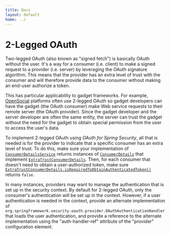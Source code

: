 ```yaml
---
title: Docs
layout: default
home: ../
---
```



# 2-Legged OAuth

Two-legged OAuth (also known as "signed fetch") is basically OAuth without the user. It's a way for a consumer (i.e. client) to make a signed request
to a provider (i.e. server) by leveraging the OAuth signature algorithm. This means that the provider has an extra level of trust with the consumer and will
therefore provide data to the consumer without making an end-user authorize a token.

This has particular applicability to gadget frameworks. For example, [OpenSocial](https://www.opensocial.org/) platforms often use 2-legged OAuth so gadget
developers can have the gadget (the OAuth consumer) make Web service requests to their remote server (the OAuth provider). Since the gadget developer and
the server developer are often the same entity, the server can trust the gadget without the need for the gadget to obtain special permission from the user to
access the user's data.

To implement 2-legged OAuth using _OAuth for Spring Security_, all that is needed is for the provider to indicate that a specific consumer has an extra
level of trust. To do this, make sure your implementation of [`ConsumerDetailsService`][ConsumerDetailsService] returns instances of 
[`ConsumerDetails`][ConsumerDetails] that implement [`ExtraTrustConsumerDetails`][ExtraTrustConsumerDetails]. Then, for each consumer
that doesn't need to obtain a user-authorized token, make sure [`ExtraTrustConsumerDetails.isRequiredToObtainAuthenticatedToken()`][isRequiredToObtainAuthenticatedToken]
returns `false`.

In many instances, providers may want to manage the authentication that is set up in the security context. By default for 2-legged OAuth, only the consumer's
authentication will be set up in the context. However, if a user authentication is needed in the context, provide an alternate implementation of
`org.springframework.security.oauth.provider.OAuthAuthenticationHandler` that loads the user authentication, and provide a reference to the alternate
implementation using the "auth-handler-ref" attribute of the "provider" configuration element.

[ConsumerDetailsService]: https://docs.spring.io/spring-security/oauth/apidocs/org/springframework/security/oauth/provider/ConsumerDetailsService.html
[ConsumerDetails]: https://docs.spring.io/spring-security/oauth/apidocs/org/springframework/security/oauth/provider/ConsumerDetails.html
[ExtraTrustConsumerDetails]: https://docs.spring.io/spring-security/oauth/apidocs/org/springframework/security/oauth/provider/ExtraTrustConsumerDetails.html
[isRequiredToObtainAuthenticatedToken]: https://docs.spring.io/spring-security/oauth/apidocs/org/springframework/security/oauth/provider/ExtraTrustConsumerDetails.html#isRequiredToObtainAuthenticatedToken()
